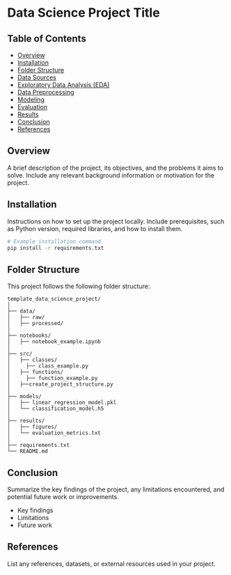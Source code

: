 # Data Science Project Title

## Table of Contents
- [Overview](#overview)
- [Installation](#installation)
- [Folder Structure](#folder-structure)
- [Data Sources](data/raw/)
- [Exploratory Data Analysis (EDA)](notebooks/)
- [Data Preprocessing](notebooks/)
- [Modeling](notebooks/)
- [Evaluation](#evaluation)
- [Results](results/)
- [Conclusion](#conclusion)
- [References](#references)

## Overview

A brief description of the project, its objectives, and the problems it aims to solve. Include any relevant background information or motivation for the project.

## Installation

Instructions on how to set up the project locally. Include prerequisites, such as Python version, required libraries, and how to install them.

```bash
# Example installation command
pip install -r requirements.txt
````

## Folder Structure

This project follows the following folder structure:

```
template_data_science_project/
│
├── data/
│   ├── raw/
│   ├── processed/
│
├── notebooks/
│   ├── notebook_example.ipynb
│
├── src/
│   ├── classes/
│     ├── class_example.py
│   ├── functions/
│     ├── function_example.py
│   ├──create_project_structure.py
│
├── models/
│   ├── linear_regression_model.pkl
│   └── classification_model.h5
│
├── results/
│   ├── figures/
│   └── evaluation_metrics.txt
│
├── requirements.txt
└── README.md
```

## Conclusion

Summarize the key findings of the project, any limitations encountered, and potential future work or improvements.

- Key findings
- Limitations
- Future work

## References

List any references, datasets, or external resources used in your project.
